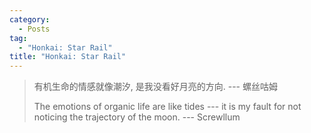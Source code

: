 ```yaml
---
category:
  - Posts
tag:
  - "Honkai: Star Rail"
title: "Honkai: Star Rail"
---
```


> 有机生命的情感就像潮汐, 是我没看好月亮的方向. --- 螺丝咕姆
>
> The emotions of organic life are like tides --- it is my fault for not noticing the trajectory of the moon. --- Screwllum
